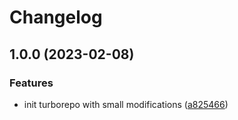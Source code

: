 # Changelog

## 1.0.0 (2023-02-08)


### Features

* init turborepo with small modifications ([a825466](https://github.com/MK-IT/monorepo-starter-essentials/commit/a8254668461917a3da17bdd49281dfb5e4675fdd))

